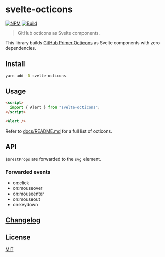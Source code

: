# svelte-octicons

[![NPM][npm]][npm-url]
[![Build][build]][build-badge]

> GitHub octicons as Svelte components.

This library builds [GitHub Primer Octicons](https://primer.style/octicons/) as Svelte components with zero dependencies.

## Install

```bash
yarn add -D svelte-octicons
```

## Usage

```html
<script>
  import { Alert } from "svelte-octicons";
</script>

<Alert />
```

Refer to [docs/README.md](docs/README.md) for a full list of octicons.

## API

`$$restProps` are forwarded to the `svg` element.

### Forwarded events

- on:click
- on:mouseover
- on:mouseenter
- on:mouseout
- on:keydown

## [Changelog](CHANGELOG.md)

## License

[MIT](LICENSE)

[npm]: https://img.shields.io/npm/v/svelte-octicons.svg?color=blue
[npm-url]: https://npmjs.com/package/svelte-octicons
[build]: https://travis-ci.com/metonym/svelte-octicons.svg?branch=master
[build-badge]: https://travis-ci.com/metonym/svelte-octicons
